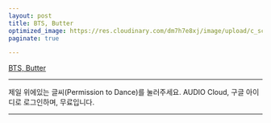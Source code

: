 ```yaml
---
layout: post
title: BTS, Butter
optimized_image: https://res.cloudinary.com/dm7h7e8xj/image/upload/c_scale,w_380/v1559820489/js-code_n83m7a.jpg
paginate: true

---
```



[BTS, Butter](https://w.soundcloud.com/player/?url=https%3A//api.soundcloud.com/tracks/1116388588&auto_play=false&hide_related=false&show_comments=true&show_user=true&show_reposts=false&visual=true%22%3E%3C/iframe%3E)

---

제일 위에있는 글씨(Permission to Dance)를 눌러주세요.
AUDIO Cloud, 구글 아이디로 로그인하며, 무료입니다.

---
